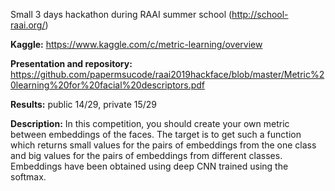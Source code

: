 Small 3 days hackathon during RAAI summer school (http://school-raai.org/)

<b>Kaggle:</b> https://www.kaggle.com/c/metric-learning/overview

<b>Presentation and repository:</b> https://github.com/papermsucode/raai2019hackface/blob/master/Metric%20learning%20for%20facial%20descriptors.pdf

<b>Results:</b> public 14/29, private 15/29

<b>Description:</b>
In this competition, you should create your own metric between embeddings of the faces. The target is to get such a function which returns small values for the pairs of embeddings from the one class and big values for the pairs of embeddings from different classes. Embeddings have been obtained using deep CNN trained using the softmax.
